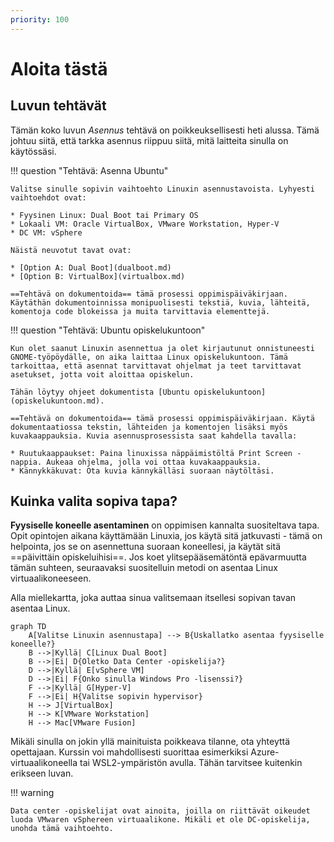 ```yaml
---
priority: 100
---
```


# Aloita tästä

## Luvun tehtävät

Tämän koko luvun *Asennus* tehtävä on poikkeuksellisesti heti alussa. Tämä johtuu siitä, että tarkka asennus riippuu siitä, mitä laitteita sinulla on käytössäsi.

!!! question "Tehtävä: Asenna Ubuntu"

    Valitse sinulle sopivin vaihtoehto Linuxin asennustavoista. Lyhyesti vaihtoehdot ovat:

    * Fyysinen Linux: Dual Boot tai Primary OS
    * Lokaali VM: Oracle VirtualBox, VMware Workstation, Hyper-V
    * DC VM: vSphere

    Näistä neuvotut tavat ovat:
    
    * [Option A: Dual Boot](dualboot.md)
    * [Option B: VirtualBox](virtualbox.md)

    ==Tehtävä on dokumentoida== tämä prosessi oppimispäiväkirjaan. Käytäthän dokumentoinnissa monipuolisesti tekstiä, kuvia, lähteitä, komentoja code blokeissa ja muita tarvittavia elementtejä.


!!! question "Tehtävä: Ubuntu opiskelukuntoon"

    Kun olet saanut Linuxin asennettua ja olet kirjautunut onnistuneesti GNOME-työpöydälle, on aika laittaa Linux opiskelukuntoon. Tämä tarkoittaa, että asennat tarvittavat ohjelmat ja teet tarvittavat asetukset, jotta voit aloittaa opiskelun.

    Tähän löytyy ohjeet dokumentista [Ubuntu opiskelukuntoon](opiskelukuntoon.md).

    ==Tehtävä on dokumentoida== tämä prosessi oppimispäiväkirjaan. Käytä dokumentaatiossa tekstin, lähteiden ja komentojen lisäksi myös kuvakaappauksia. Kuvia asennusprosessista saat kahdella tavalla:
    
    * Ruutukaappaukset: Paina linuxissa näppäimistöltä Print Screen -nappia. Aukeaa ohjelma, jolla voi ottaa kuvakaappauksia.
    * Kännykkäkuvat: Ota kuvia kännykälläsi suoraan näytöltäsi.

## Kuinka valita sopiva tapa?

**Fyysiselle koneelle asentaminen** on oppimisen kannalta suositeltava tapa. Opit opintojen aikana käyttämään Linuxia, jos käytä sitä jatkuvasti - tämä on helpointa, jos se on asennettuna suoraan koneellesi, ja käytät sitä ==päivittäin opiskeluihisi==. Jos koet ylitsepääsemätöntä epävarmuutta tämän suhteen, seuraavaksi suositelluin metodi on asentaa Linux virtuaalikoneeseen.

Alla miellekartta, joka auttaa sinua valitsemaan itsellesi sopivan tavan asentaa Linux.

```mermaid
graph TD
    A[Valitse Linuxin asennustapa] --> B{Uskallatko asentaa fyysiselle koneelle?}
    B -->|Kyllä| C[Linux Dual Boot]
    B -->|Ei| D{Oletko Data Center -opiskelija?}
    D -->|Kyllä| E[vSphere VM]
    D -->|Ei| F{Onko sinulla Windows Pro -lisenssi?}
    F -->|Kyllä| G[Hyper-V]
    F -->|Ei| H{Valitse sopivin hypervisor}
    H --> J[VirtualBox]
    H --> K[VMware Workstation]
    H --> Mac[VMware Fusion]
```

Mikäli sinulla on jokin yllä mainituista poikkeava tilanne, ota yhteyttä opettajaan. Kurssin voi mahdollisesti suorittaa esimerkiksi Azure-virtuaalikoneella tai WSL2-ympäristön avulla. Tähän tarvitsee kuitenkin erikseen luvan.

!!! warning

    Data center -opiskelijat ovat ainoita, joilla on riittävät oikeudet luoda VMwaren vSphereen virtuaalikone. Mikäli et ole DC-opiskelija, unohda tämä vaihtoehto.

